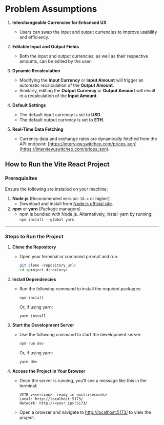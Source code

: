 # Problem Assumptions

1. **Interchangeable Currencies for Enhanced UX**

   - Users can swap the input and output currencies to improve usability and efficiency.

2. **Editable Input and Output Fields**

   - Both the input and output currencies, as well as their respective amounts, can be edited by the user.

3. **Dynamic Recalculation**

   - Modifying the **Input Currency** or **Input Amount** will trigger an automatic recalculation of the **Output Amount**.
   - Similarly, editing the **Output Currency** or **Output Amount** will result in a recalculation of the **Input Amount**.

4. **Default Settings**

   - The default input currency is set to **USD**.
   - The default output currency is set to **ETH**.

5. **Real-Time Data Fetching**
   - Currency data and exchange rates are dynamically fetched from the API endpoint: [https://interview.switcheo.com/prices.json](https://interview.switcheo.com/prices.json).

## How to Run the Vite React Project

### Prerequisites

Ensure the following are installed on your machine:

1. **Node.js** (Recommended version: `18.x` or higher)
   - Download and install from [Node.js official site](https://nodejs.org/).
2. **npm** or **yarn** (Package managers)
   - npm is bundled with Node.js. Alternatively, install yarn by running: `npm install --global yarn`.

---

### Steps to Run the Project

1. **Clone the Repository**

   - Open your terminal or command prompt and run:
     ```bash
     git clone <repository_url>
     cd <project_directory>
     ```

2. **Install Dependencies**

   - Run the following command to install the required packages:
     ```bash
     npm install
     ```
     Or, if using yarn:
     ```bash
     yarn install
     ```

3. **Start the Development Server**

   - Use the following command to start the development server:
     ```bash
     npm run dev
     ```
     Or, if using yarn:
     ```bash
     yarn dev
     ```

4. **Access the Project in Your Browser**
   - Once the server is running, you'll see a message like this in the terminal:
     ```
     VITE v<version>  ready in <milliseconds>
     Local: http://localhost:5173/
     Network: http://<your_ip>:5173/
     ```
   - Open a browser and navigate to [http://localhost:5173/](http://localhost:5173/) to view the project.

